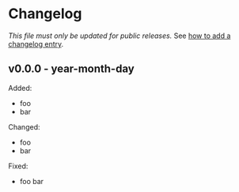 # Changelog

*This file must only be updated for public releases.* See [how to add a changelog entry](docs/dev/changelog.md).


## v0.0.0 - year-month-day

Added:

- foo
- bar

Changed:

- foo
- bar

Fixed:

- foo bar

